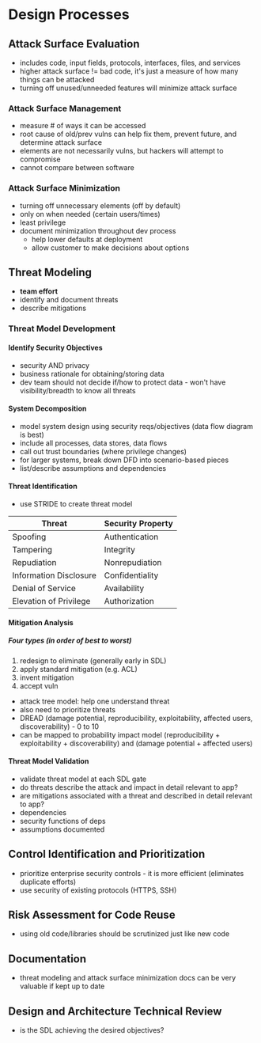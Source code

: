 # Design Processes

## Attack Surface Evaluation

- includes code, input fields, protocols, interfaces, files, and services
- higher attack surface != bad code, it's just a measure of how many things can be attacked
- turning off unused/unneeded features will minimize attack surface

### Attack Surface Management

- measure # of ways it can be accessed
- root cause of old/prev vulns can help fix them, prevent future, and determine attack surface
- elements are not necessarily vulns, but hackers will attempt to compromise
- cannot compare between software

### Attack Surface Minimization

- turning off unnecessary elements (off by default)
- only on when needed (certain users/times)
- least privilege
- document minimization throughout dev process
  - help lower defaults at deployment
  - allow customer to make decisions about options

## Threat Modeling

- **team effort**
- identify and document threats
- describe mitigations

### Threat Model Development

#### Identify Security Objectives

- security AND privacy
- business rationale for obtaining/storing data
- dev team should not decide if/how to protect data - won't have visibility/breadth to know all threats

#### System Decomposition

- model system design using security reqs/objectives (data flow diagram is best)
- include all processes, data stores, data flows
- call out trust boundaries (where privilege changes)
- for larger systems, break down DFD into scenario-based pieces
- list/describe assumptions and dependencies

#### Threat Identification

- use STRIDE to create threat model

| Threat                 | Security Property |
| ---------------------- | ----------------- |
| Spoofing               | Authentication    |
| Tampering              | Integrity         |
| Repudiation            | Nonrepudiation    |
| Information Disclosure | Confidentiality   |
| Denial of Service      | Availability      |
| Elevation of Privilege | Authorization     |

#### Mitigation Analysis

##### Four types (in order of best to worst)

1. redesign to eliminate (generally early in SDL)
2. apply standard mitigation (e.g. ACL)
3. invent mitigation
4. accept vuln

- attack tree model: help one understand threat
- also need to prioritize threats
- DREAD (damage potential, reproducibility, exploitability, affected users, discoverability) - 0 to 10
- can be mapped to probability impact model (reproducibility + exploitability + discoverability) and (damage potential + affected users)

#### Threat Model Validation

- validate threat model at each SDL gate
- do threats describe the attack and impact in detail relevant to app?
- are mitigations associated with a threat and described in detail relevant to app?
- dependencies
- security functions of deps
- assumptions documented

## Control Identification and Prioritization

- prioritize enterprise security controls - it is more efficient (eliminates duplicate efforts)
- use security of existing protocols (HTTPS, SSH)

## Risk Assessment for Code Reuse

- using old code/libraries should be scrutinized just like new code

## Documentation

- threat modeling and attack surface minimization docs can be very valuable if kept up to date

## Design and Architecture Technical Review

- is the SDL achieving the desired objectives?
